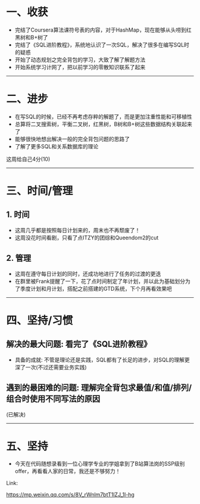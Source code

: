 # 一、收获

- 完结了Coursera算法课符号表的内容，对于HashMap，现在能够从头唠到红黑树和B+树了
- 完结了《SQL进阶教程》，系统地认识了一次SQL，解决了很多在编写SQL时的疑惑
- 开始了动态规划之完全背包的学习，大致了解了解题方法
- 开始系统学习计网了，把以前学习的零散知识联系了起来

<hr>









# 二、进步

- 在写SQL的时候，已经不再考虑存粹的解题了，而是更加注重性能和可移植性
- 总算将二叉搜索树，平衡二叉树，红黑树，B树和B+树这些数据结构关联起来了
- 能够很快地想出解决一般的完全背包问题的思路了
- 了解了更多SQL和关系数据库的理论

这周给自己4分(10)

<hr>







# 三、时间/管理



## 1. 时间

- 这周几乎都是按照每日计划来的，周末也不再颓废了！
- 这周没花时间看剧，只看了点ITZY的团综和Queendom2的cut



## 2. 管理

- 这周在遵守每日计划的同时，还成功地进行了任务的过渡的更迭
- 在群里被Frank提醒了一下，花了点时间制定了年计划，并以此为基础划分为了季度计划和月计划，搭配之前搭建的GTD系统，下个月再看效果吧

<hr>









# 四、坚持/习惯



## 解决的最大问题: 看完了《SQL进阶教程》

- 具备的成就: 不管是理论还是实践，SQL都有了长足的进步，对SQL的理解更深了一次(不过还需要业务实践)



## 遇到的最困难的问题: 理解完全背包求最值/和值/排列/组合时使用不同写法的原因

(已解决)

<hr>









# 五、坚持

- 今天在代码随想录看到一位心理学专业的学姐拿到了B站算法岗的SSP级别offer，再看看人家的日常，我还是不够努力！

Link: 

https://mp.weixin.qq.com/s/8V_rWnlm7btT1lZJ_1l-hg













